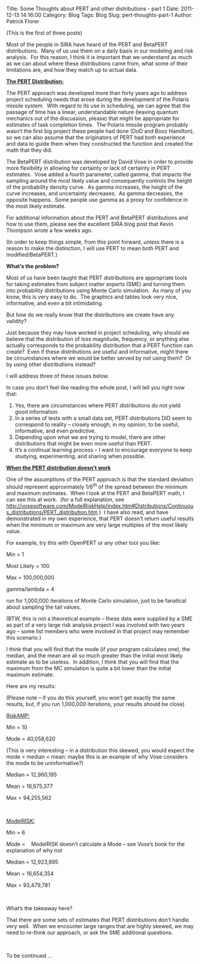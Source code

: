 Title: Some Thoughts about PERT and other distributions - part 1
Date: 2011-12-13 14:16:00
Category: Blog
Tags: Blog
Slug: pert-thoughts-part-1
Author: Patrick Florer

<p><span face="">(This is the first of three posts)</span></p>
<p><span face="">Most of the people in SIRA have heard of the PERT and BetaPERT distributions.&nbsp; Many of us use them on a daily basis in our modeling and risk analysis.&nbsp; For this reason, I think it is important that we understand as much as we can about where these distributions came from, what some of their limitations are, and how they match up to actual data.</span></p>
<p><strong><u><span face="">The PERT Distribution:</span></u></strong></p>
<p><span face="">The PERT approach was developed more than forty years ago to address project scheduling needs that arose during the development of the Polaris missile system.&nbsp; With regard to its use in scheduling, we can agree that the passage of time has a linear, understandable nature (leaving quantum mechanics out of the discussion, please) that might be appropriate for estimates of task completion times.&nbsp; The Polaris missile program probably wasn&rsquo;t the first big project these people had done (DoD and Booz Hamilton), so we can also assume that the originators of PERT had both experience and data to guide them when they constructed the function and created the math that they did.&nbsp; </span></p>
<p><span face="">The BetaPERT distribution was developed by David Vose in order to provide more flexibility in allowing for certainty or lack of certainty in PERT estimates.&nbsp; Vose added a fourth parameter, called gamma, that impacts the sampling around the most likely value and consequently controls the height of the probability density curve.&nbsp; As gamma increases, the height of the curve increases, and uncertainty decreases.&nbsp; As gamma decreases, the opposite happens.&nbsp; Some people use gamma as a proxy for confidence in the most likely estimate. </span></p>
<p><span face="">For additional information about the PERT and BetaPERT distributions and how to use them, please see the excellent SIRA blog post that Kevin Thompson wrote a few weeks ago.</span></p>
<p><span face="">(In order to keep things simple, from this point forward, unless there is a reason to make the distinction, I will use PERT to mean both PERT and modified/BetaPERT.)</span></p>
<p><strong><span face="">What&rsquo;s the problem?</span></strong></p>
<p><span face="">Most of us have been taught that PERT distributions are appropriate tools for taking estimates from subject matter experts (SME) and turning them into probability distributions using Monte Carlo simulation.&nbsp; As many of you know, this is very easy to do.&nbsp; The graphics and tables look very nice, informative, and even a bit intimidating.</span></p>
<p><span face="">But how do we really know that the distributions we create have any validity?</span></p>
<p><span face="">Just because they may have worked in project scheduling, why should we believe that the distribution of loss magnitude, frequency, or anything else actually corresponds to the probability distribution that a PERT function can create?&nbsp; Even if these distributions are useful and informative, might there be circumstances where we would be better served by not using them?&nbsp; Or by using other distributions instead?</span></p>
<p><span face="">I will address three of these issues below.</span></p>
<p><span face="">In case you don&rsquo;t feel like reading the whole post, I will tell you right now that:</span></p>
<ol>
	<li>
		<span face="">Yes, there are circumstances where PERT distributions do not yield good information.</span></li>
	<li>
		<span face="">In a series of tests with a small data set, PERT distributions DID seem to correspond to reality &ndash; closely enough, in my opinion, to be useful, informative, and even predictive.</span></li>
	<li>
		<span face="">Depending upon what we are trying to model, there are other distributions that might be even more useful than PERT.</span></li>
	<li>
		<span face="">It&rsquo;s a continual learning process &ndash; I want to encourage everyone to keep studying, experimenting, and sharing when possible.</span></li>
</ol>
<p><strong><u><span face="">When the PERT distribution doesn&rsquo;t work</span></u></strong></p>
<p><span face="">One of the assumptions of the PERT approach is that the standard deviation should represent approximately 1/6<sup>th</sup></span> of the spread between the minimum and maximum estimates.&nbsp; When I look at the PERT and BetaPERT math, I can see this at work.&nbsp; (for a full explanation, see <a href="http://vosesoftware.com/ModelRiskHelp/index.htm#Distributions/Continuous_distributions/PERT_distribution.htm"><span face="">http://vosesoftware.com/ModelRiskHelp/index.htm#Distributions/Continuous_distributions/PERT_distribution.htm</span></a><span face=""> )&nbsp; I have also read, and have demonstrated in my own experience, that PERT doesn&rsquo;t return useful results when the minimum or maximum are very large multiples of the most likely value.</span></p>
<p><span face="">For example, try this with OpenPERT or any other tool you like:</span></p>
<p class="rteindent1"><span face="">Min = 1</span></p>
<p class="rteindent1"><span face="">Most Likely = 100</span></p>
<p class="rteindent1"><span face="">Max = 100,000,000</span></p>
<p class="rteindent1"><span face="">gamma/lambda = 4</span></p>
<p><span face="">run for 1,000,000 iterations of Monte Carlo simulation, just to be fanatical about sampling the tail values.</span></p>
<p><span face="">(BTW, this is not a theoretical example &ndash; these data were supplied by a SME as part of a very large risk analysis project I was involved with two years ago &ndash; some list members who were involved in that project may remember this scenario.)</span></p>
<p><span face="">I think that you will find that the mode (if your program calculates one), the median, and the mean are all so much greater than the initial most likely estimate as to be useless.&nbsp; In addition, I think that you will find that the maximum from the MC simulation is quite a bit lower than the initial maximum estimate.</span></p>
<p><span face="">Here are my results:</span></p>
<p><span face="">(Please note &ndash; if you do this yourself, you won&rsquo;t get exactly the same results, but, if you run 1,000,000 iterations, your results should be close)</span></p>
<p><u><span face="">RiskAMP:</span></u></p>
<p class="rteindent1"><span face="">Min = 10</span></p>
<p class="rteindent1"><span face="">Mode = 40,058,620 </span></p>
<p class="rteindent1"><span face="">(This is very interesting &ndash; in a distribution this skewed, you would expect the mode &lt; median &lt; mean: maybe this is an example of why Vose considers the mode to be uninformative?)</span></p>
<p class="rteindent1"><span face="">Median = 12,960,195</span></p>
<p class="rteindent1"><span face="">Mean = 16,675,377</span></p>
<p class="rteindent1"><span face="">Max = 94,255,562</span></p>
<p>&nbsp;</p>
<p><u><span face="">ModelRISK:</span></u></p>
<p class="rteindent1"><span face="">Min = 6</span></p>
<p class="rteindent1"><span face="">Mode = &nbsp;&nbsp;&nbsp;ModelRISK doesn&rsquo;t calculate a Mode &ndash; see Vose&rsquo;s book for the explanation of why not</span></p>
<p class="rteindent1"><span face="">Median = 12,923,895</span></p>
<p class="rteindent1"><span face="">Mean = 16,654,354</span></p>
<p class="rteindent1"><span face="">Max = 93,479,781</span></p>
<p>&nbsp;</p>
<p><span face="">What&rsquo;s the takeaway here?&nbsp; </span></p>
<p><span face="">That there are some sets of estimates that PERT distributions don&rsquo;t handle very well.&nbsp; When we encounter large ranges that are highly skewed, we may need to re-think our approach, or ask the SME additional questions.</span></p>
<p>&nbsp;</p>
<p><span face="">To be continued &hellip;</span></p>
